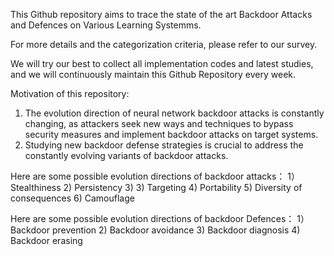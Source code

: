 This Github repository aims to trace the state of the art Backdoor Attacks and Defences on Various Learning Systemms. 

For more details and the categorization criteria, please refer to our survey.

We will try our best to collect all implementation codes and latest studies, and we will continuously maintain this Github Repository every week.

Motivation of this repository:
  1) The evolution direction of neural network backdoor attacks is constantly changing, as attackers seek new ways and techniques to bypass security measures and implement backdoor attacks on target systems.
  2) Studying new backdoor defense strategies is crucial to address the constantly evolving variants of backdoor attacks.

Here are some possible evolution directions of backdoor attacks：
1）Stealthiness
2) Persistency
3) 3) Targeting
4) Portability
5) Diversity of consequences
6) Camouflage

Here are some possible evolution directions of backdoor Defences：
1）Backdoor prevention
2) Backdoor avoidance
3) Backdoor diagnosis
4) Backdoor erasing

